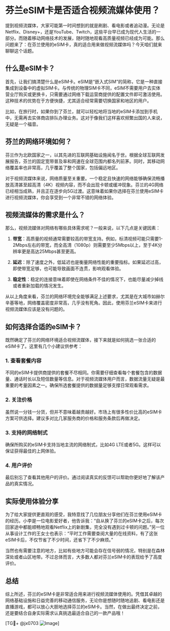 # 芬兰eSIM卡是否适合视频流媒体使用？

提到视频流媒体，大家可能第一时间想到的就是刷剧、看电影或者追动漫。无论是Netflix、Disney+，还是YouTube、Twitch，这些平台早已成为现代人生活的一部分。而随着移动网络技术的发展，随时随地观看高质量视频已经成为可能。那么问题来了：在芬兰使用的eSIM卡，真的适合用来做视频流媒体吗？今天咱们就来聊聊这个话题。

## 什么是eSIM卡？

首先，让我们搞清楚什么是eSIM卡。eSIM是“嵌入式SIM”的简称，它是一种直接集成到设备中的虚拟SIM卡。与传统的物理SIM卡不同，eSIM不需要用户去实体营业厅购买或更换卡，只需要通过网络下载运营商提供的配置文件即可激活使用。这种技术的优势在于方便快捷，尤其适合经常需要切换国家和地区的用户。

比如，在旅行时，如果你到了芬兰，就可以轻松地将当地的eSIM卡添加到手机中，无需再去实体商店排队办理业务。这对于像我们这样喜欢频繁出国的人来说，无疑是一个福音。

## 芬兰的网络环境如何？

芬兰作为北欧国家之一，以其先进的互联网基础设施闻名于世。根据全球互联网发展报告，芬兰的固定宽带普及率和网速在全球范围内都名列前茅。同时，其移动网络覆盖率也非常高，几乎覆盖了整个国家，包括偏远地区。

对于视频流媒体来说，网络质量至关重要。一个稳定且快速的网络能够确保流畅播放高清甚至超高清（4K）视频内容，而不会出现卡顿或缓冲现象。芬兰的4G网络已经相当成熟，并且正在逐步向5G过渡。这意味着如果你选择在芬兰使用eSIM卡进行视频流媒体，你会享受到一个非常不错的网络体验。

## 视频流媒体的需求是什么？

那么，视频流媒体对网络有哪些具体需求呢？一般来说，以下几点是关键因素：

1. **带宽**：高质量的视频通常需要较高的带宽支持。例如，标清视频可能只需要1-2Mbps左右的带宽，而全高清（1080p）则需要至少5Mbps以上，至于4K分辨率更是高达25Mbps甚至更高。
   
2. **延迟**：除了速度之外，低延迟也是衡量网络性能的重要指标。如果延迟过高，即使带宽足够，也可能导致画面不连贯，影响观看体验。

3. **稳定性**：稳定的连接意味着即使在网络条件不佳的情况下，也能尽量减少掉线或者重新加载的情况发生。

从以上角度来看，芬兰的网络环境完全能够满足上述要求，尤其是在大城市如赫尔辛基等地，网络覆盖密度非常高，几乎没有死角。因此，使用芬兰eSIM卡来进行视频流媒体应该是没有问题的。

## 如何选择合适的eSIM卡？

既然确定了芬兰的网络环境适合视频流媒体，接下来就是如何挑选一张合适的eSIM卡了。这里有几个小建议供参考：

### 1. 查看套餐内容
不同的eSIM卡提供商提供的套餐不尽相同。你需要仔细查看每个套餐包含的数据量、通话时长以及短信数量等信息。对于视频流媒体用户而言，数据流量无疑是最重要的考量因素之一。确保所选套餐提供的数据量足够支撑日常观看需求。

### 2. 关注价格
虽然说一分钱一分货，但并不意味着越贵越好。市场上有很多性价比高的eSIM卡方案可供选择。建议多对比几家服务商的价格和服务条款后再做决定。

### 3. 支持的网络制式
确保所购买的eSIM卡支持当地主流的网络制式，比如4G LTE或者5G。这样可以保证获得最佳的上网体验。

### 4. 用户评价
最后别忘了查看其他用户的评价。通过阅读真实的反馈可以帮助你更好地了解该产品的真实情况。

## 实际使用体验分享

为了给大家提供更直观的感受，我特意找了几位朋友分享他们在芬兰使用eSIM卡的经历。小李是一位电影爱好者，他告诉我：“自从换了芬兰的eSIM卡之后，每次回家途中都能顺畅地观看Netflix上的新剧集，完全没有遇到过卡顿的问题。”另一位从事设计工作的王女士也表示：“平时工作需要查阅大量的在线资料，有了这张eSIM卡后，不仅节省了不少时间，还省下了不少麻烦。”

当然也有需要注意的地方，比如有些地方可能会存在信号弱的情况，特别是在森林深处或者山区地带。不过总体而言，大多数人都对芬兰eSIM卡的表现给予了高度评价。

## 总结

综上所述，芬兰的eSIM卡是非常适合用来进行视频流媒体使用的。凭借其卓越的网络基础设施和日益完善的移动通信服务，无论你是想随时随地追剧、看电影还是直播游戏，都可以放心大胆地选择芬兰的eSIM卡。当然，在做出最终决定之前，还是要结合自身实际需求认真挑选最适合自己的一款产品哦！

[TG💪+ @jx0703 ![Image](https://github.com/user-attachments/assets/dbca1d08-cadb-493c-b0ec-ad6f7a83f270)]